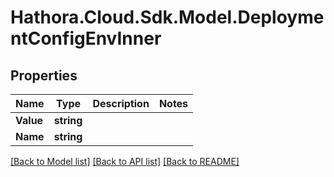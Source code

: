 # Hathora.Cloud.Sdk.Model.DeploymentConfigEnvInner

## Properties

Name | Type | Description | Notes
------------ | ------------- | ------------- | -------------
**Value** | **string** |  | 
**Name** | **string** |  | 

[[Back to Model list]](../README.md#documentation-for-models) [[Back to API list]](../README.md#documentation-for-api-endpoints) [[Back to README]](../README.md)

